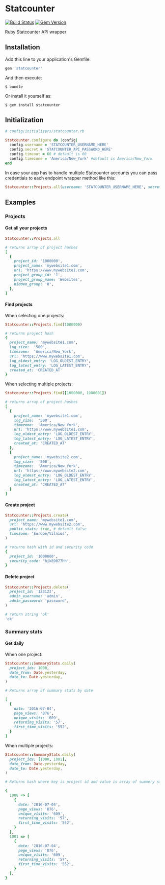 # Statcounter

[![Build Status](https://secure.travis-ci.org/ksarunas/statcounter.png)](http://travis-ci.org/ksarunas/statcounter)
[![Gem Version](https://badge.fury.io/rb/statcounter.png)](http://badge.fury.io/rb/statcounter)

Ruby Statcounter API wrapper

## Installation

Add this line to your application's Gemfile:

```ruby
gem 'statcounter'
```

And then execute:

    $ bundle

Or install it yourself as:

    $ gem install statcounter

## Initialization

```ruby
# config/initializers/statcounter.rb

Statcounter.configure do |config|
  config.username = 'STATCOUNTER_USERNAME_HERE'
  config.secret = 'STATCOUNTER_API_PASSWORD_HERE'
  config.timeout = 60 # default is 60
  config.timezone = 'America/New_York' #default is America/New_York
end
```

In case your app has to handle multiple Statcounter accounts you can pass credentials to each endpoint wrapper method like this:

```ruby
Statcounter::Projects.all(username: 'STATCOUNTER_USERNAME_HERE', secret: 'STATCOUNTER_API_PASSWORD_HERE')
```

## Examples

### Projects

#### Get all your projects
```ruby
Statcounter::Projects.all

# returns array of project hashes
[
  {
    project_id: '1000000',
    project_name: 'mywebsite1.com',
    url: 'https://www.mywebsite1.com',
    project_group_id: '1',
    project_group_name: 'Websites',
    hidden_group: '0',
  },
]
```

#### Find projects

When selecting one projects:

```ruby
Statcounter::Projects.find(1000000)

# returns project hash
{
  project_name: 'mywebsite1.com',
  log_size:  '500',
  timezone:  'America/New_York',
  url: 'https://www.mywebsite1.com',
  log_oldest_entry: 'LOG_OLDEST_ENTRY',
  log_latest_entry: 'LOG_LATEST_ENTRY',
  created_at: 'CREATED_AT'
}
```

When selecting multiple projects:

```ruby
Statcounter::Projects.find([1000000, 1000001])

# returns array of project hashes
[
  {
    project_name: 'mywebsite1.com',
    log_size:  '500',
    timezone:  'America/New_York',
    url: 'https://www.mywebsite1.com',
    log_oldest_entry: 'LOG_OLDEST_ENTRY',
    log_latest_entry: 'LOG_LATEST_ENTRY',
    created_at: 'CREATED_AT'
  },
  {
    project_name: 'mywebsite2.com',
    log_size:  '500',
    timezone:  'America/New_York',
    url: 'https://www.mywebsite2.com',
    log_oldest_entry: 'LOG_OLDEST_ENTRY',
    log_latest_entry: 'LOG_LATEST_ENTRY',
    created_at: 'CREATED_AT'
  }
]
```

#### Create project

```ruby
Statcounter::Projects.create(
  project_name: 'mywebsite1.com',
  url: 'https://www.mywebsite2.com',
  public_stats: true, # default false
  timezone: 'Europe/Vilnius',
)

# returns hash with id and security code
{
  project_id: '1000000',
  security_code: 'hjk89077hh',
}
```

#### Delete project
```ruby
Statcounter::Projects.delete(
  project_id: '123123',
  admin_username: 'admin',
  admin_password: 'password',
)

# return string 'ok'
'ok'
```

### Summary stats

#### Get daily

When one project:

```ruby
Statcounter::SummaryStats.daily(
  project_ids: 1000,
  date_from: Date.yesterday,
  date_to: Date.yesterday,
)

# Returns array of summary stats by date

[
  {
    date: '2016-07-04',
    page_views: '876',
    unique_visits: '609',
    returning_visits: '57',
    first_time_visits: '552',
  }
]
```

When multiple projects:

```ruby
Statcounter::SummaryStats.daily(
  project_ids: [1000, 1001],
  date_from: Date.yesterday,
  date_to: Date.yesterday,
)

# Returns hash where key is project id and value is array of summery stats by date

{
  1000 => [
    {
      date: '2016-07-04',
      page_views: '876',
      unique_visits: '609',
      returning_visits: '57',
      first_time_visits: '552',
    }
  ],
  1001 => [
    {
      date: '2016-07-04',
      page_views: '876',
      unique_visits: '609',
      returning_visits: '57',
      first_time_visits: '552',
    }
  ],
}
```

